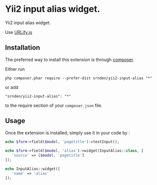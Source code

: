 Yii2 input alias widget.
===========================
Yii2 input alias widget.

Use [URLify.js](https://github.com/django/django/blob/master/django/contrib/admin/static/admin/js/urlify.js)

Installation
------------

The preferred way to install this extension is through [composer](http://getcomposer.org/download/).

Either run

```
php composer.phar require --prefer-dist srnden/yii2-input-alias "*"
```

or add

```
"srnden/yii2-input-alias": "*"
```

to the require section of your `composer.json` file.


Usage
-----

Once the extension is installed, simply use it in your code by  :

```php
echo $form->field($model, 'pagetitle')->textInput();
            
echo $form->field($model, 'alias')->widget(InputAlias::class, [
   'source' => [$model, 'pagetitle']
]);

echo InputAlias::widget([
   'name' => 'alias'
]);
```